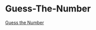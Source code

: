 # Guess-The-Number

<a href = "https://babon3112.github.io/Rock-Paper-Scissor/">Guess the Number</a>
